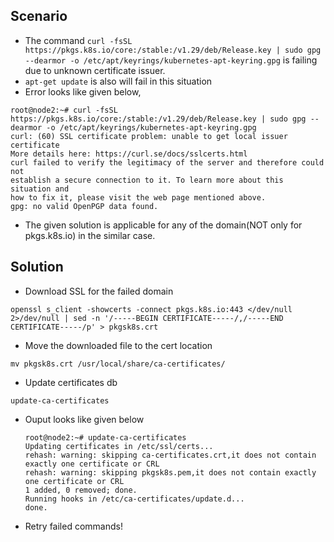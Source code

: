 ## Scenario
- The command `curl -fsSL https://pkgs.k8s.io/core:/stable:/v1.29/deb/Release.key | sudo gpg --dearmor -o /etc/apt/keyrings/kubernetes-apt-keyring.gpg` is failing due to unknown certificate issuer.
- `apt-get update` is also will fail in this situation
- Error looks like given below,
```
root@node2:~# curl -fsSL https://pkgs.k8s.io/core:/stable:/v1.29/deb/Release.key | sudo gpg --dearmor -o /etc/apt/keyrings/kubernetes-apt-keyring.gpg
curl: (60) SSL certificate problem: unable to get local issuer certificate
More details here: https://curl.se/docs/sslcerts.html
curl failed to verify the legitimacy of the server and therefore could not
establish a secure connection to it. To learn more about this situation and
how to fix it, please visit the web page mentioned above.
gpg: no valid OpenPGP data found.
```
- The given solution is applicable for any of the domain(NOT only for pkgs.k8s.io) in the similar case.
## Solution
- Download SSL for the failed domain
```
openssl s_client -showcerts -connect pkgs.k8s.io:443 </dev/null 2>/dev/null | sed -n '/-----BEGIN CERTIFICATE-----/,/-----END CERTIFICATE-----/p' > pkgsk8s.crt
```
- Move the downloaded file to the cert location
```
mv pkgsk8s.crt /usr/local/share/ca-certificates/
```
- Update certificates db
```
update-ca-certificates
```
  - Ouput looks like given below
    ```
    root@node2:~# update-ca-certificates
    Updating certificates in /etc/ssl/certs...
    rehash: warning: skipping ca-certificates.crt,it does not contain exactly one certificate or CRL
    rehash: warning: skipping pkgsk8s.pem,it does not contain exactly one certificate or CRL
    1 added, 0 removed; done.
    Running hooks in /etc/ca-certificates/update.d...
    done.
    ```
- Retry failed commands!
